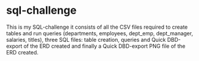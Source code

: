 # sql-challenge


This is my SQL-challenge it consists of all the CSV files required to create tables and run queries (departments, employees, dept_emp, dept_manager, salaries, titles),
three SQL files: table creation, queries and Quick DBD-export of the ERD created and finally a Quick DBD-export PNG file of the ERD created.
